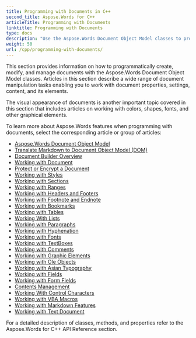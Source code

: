 ```yaml
---
title: Programming with Documents in C++
second_title: Aspose.Words for C++
articleTitle: Programming with Documents
linktitle: Programming with Documents
type: docs
description: "Use the Aspose.Words Document Object Model classes to programmatically create, modify, and manage documents using C++. Work with document properties, settings, and content, as well as with document appearance through the management of colors, shapes, fonts and other graphics."
weight: 50
url: /cpp/programming-with-documents/
---
```


This section provides information on how to programmatically create, modify, and manage documents with the Aspose.Words Document Object Model classes. Articles in this section describe a wide range of document manipulation tasks enabling you to work with document properties, settings, content, and its elements.

The visual appearance of documents is another important topic covered in this section that includes articles on working with colors, shapes, fonts, and other graphical elements.

To learn more about Aspose.Words features when programming with documents, select the corresponding article or group of articles:

- [Aspose.Words Document Object Model](/words/cpp/aspose-words-document-object-model/)
- [Translate Markdown to Document Object Model (DOM)](https://docs.aspose.com/words/cpp/translate-markdown-to-document-object-model/)
- [Document Builder Overview](/words/cpp/document-builder-overview/)
- [Working with Document](/words/cpp/working-with-document/)
- [Protect or Encrypt a Document](https://docs.aspose.com/words/cpp/protect-or-encrypt-a-document/)
- [Working with Styles](/words/cpp/working-with-styles-and-themes/)
- [Working with Sections](/words/cpp/working-with-sections/)
- [Working with Ranges](/words/cpp/working-with-ranges/)
- [Working with Headers and Footers](/words/cpp/working-with-headers-and-footers/)
- [Working with Footnote and Endnote](/words/cpp/working-with-footnote-and-endnote/)
- [Working with Bookmarks](/words/cpp/working-with-bookmarks/)
- [Working with Tables](/words/cpp/working-with-tables/)
- [Working With Lists](/words/cpp/working-with-lists/)
- [Working with Paragraphs](/words/cpp/working-with-paragraphs/)
- [Working with Hyphenation](/words/cpp/working-with-hyphenation/)
- [Working with Fonts](/words/cpp/working-with-fonts/)
- [Working with TextBoxes](/words/cpp/working-with-textboxes/)
- [Working with Comments](/words/cpp/working-with-comments/)
- [Working with Graphic Elements](/words/cpp/working-with-graphic-elements/)
- [Working with Ole Objects](/words/cpp/working-with-ole-objects/)
- [Working with Asian Typography](https://docs.aspose.com/words/cpp/working-with-asian-typography/)
- [Working with Fields](/words/cpp/working-with-fields/)
- [Working with Form Fields](/words/cpp/working-with-form-fields/)
- [Contents Management](/words/cpp/contents-management/)
- [Working With Control Characters](https://docs.aspose.com/words/cpp/working-with-control-characters/)
- [Working with VBA Macros](/words/cpp/working-with-vba-macros/)
- [Working with Markdown Features](/words/cpp/working-with-markdown-features/)
- [Working with Text Document](/words/cpp/working-with-text-document/)

For a detailed description of classes, methods, and properties refer to the Aspose.Words for C++ API Reference section.